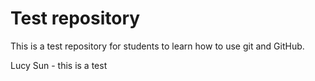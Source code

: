# Test repository

This is a test repository for students to learn how to use git and GitHub. 

Lucy Sun - this is a test